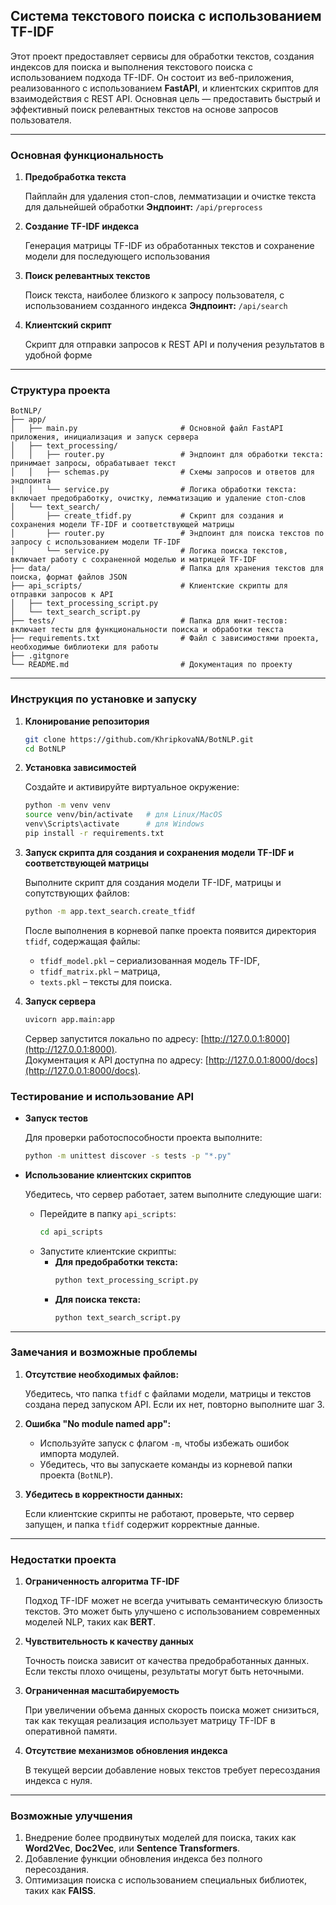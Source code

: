 ## Система текстового поиска с использованием TF-IDF

Этот проект предоставляет сервисы для обработки текстов, создания индексов для поиска и выполнения текстового поиска с использованием подхода TF-IDF. Он состоит из веб-приложения, реализованного с использованием **FastAPI**, и клиентских скриптов для взаимодействия с REST API. Основная цель — предоставить быстрый и эффективный поиск релевантных текстов на основе запросов пользователя.

---

### Основная функциональность

1. **Предобработка текста**

   Пайплайн для удаления стоп-слов, лемматизации и очистке текста для дальнейшей обработки
   **Эндпоинт:** `/api/preprocess`

2. **Создание TF-IDF индекса**

   Генерация матрицы TF-IDF из обработанных текстов и сохранение модели для последующего использования

3. **Поиск релевантных текстов**

   Поиск текста, наиболее близкого к запросу пользователя, с использованием созданного индекса
   **Эндпоинт:** `/api/search`

4. **Клиентский скрипт**

   Скрипт для отправки запросов к REST API и получения результатов в удобной форме

---

### Структура проекта

```
BotNLP/
├── app/
│   ├── main.py                       # Основной файл FastAPI приложения, инициализация и запуск сервера
│   ├── text_processing/          
│   │   ├── router.py                 # Эндпоинт для обработки текста: принимает запросы, обрабатывает текст
│   │   ├── schemas.py                # Схемы запросов и ответов для эндпоинта
│   │   └── service.py                # Логика обработки текста: включает предобработку, очистку, лемматизацию и удаление стоп-слов
│   └── text_search/              
│       ├── create_tfidf.py           # Скрипт для создания и сохранения модели TF-IDF и соответствующей матрицы
│       ├── router.py                 # Эндпоинт для поиска текстов по запросу с использованием модели TF-IDF
│       └── service.py                # Логика поиска текстов, включает работу с сохраненной моделью и матрицей TF-IDF
├── data/                             # Папка для хранения текстов для поиска, формат файлов JSON
├── api_scripts/                      # Клиентские скрипты для отправки запросов к API
│   ├── text_processing_script.py
│   └── text_search_script.py
├── tests/                            # Папка для юнит-тестов: включает тесты для функциональности поиска и обработки текста
├── requirements.txt                  # Файл с зависимостями проекта, необходимые библиотеки для работы
├── .gitgnore
└── README.md                         # Документация по проекту
```

---

### Инструкция по установке и запуску

1. **Клонирование репозитория**  
   ```bash
   git clone https://github.com/KhripkovaNA/BotNLP.git
   cd BotNLP
   ```

2. **Установка зависимостей**

   Создайте и активируйте виртуальное окружение:  
   ```bash
   python -m venv venv
   source venv/bin/activate   # для Linux/MacOS
   venv\Scripts\activate      # для Windows
   pip install -r requirements.txt
   ```
   
3. **Запуск скрипта для создания и сохранения модели TF-IDF и соответствующей матрицы**

   Выполните скрипт для создания модели TF-IDF, матрицы и сопутствующих файлов:
   ```bash
   python -m app.text_search.create_tfidf
   ```
   После выполнения в корневой папке проекта появится директория `tfidf`, содержащая файлы:  
   - `tfidf_model.pkl` – сериализованная модель TF-IDF,  
   - `tfidf_matrix.pkl` – матрица,  
   - `texts.pkl` – тексты для поиска.

4. **Запуск сервера**

   ```bash
   uvicorn app.main:app
   ```
   Сервер запустится локально по адресу: [http://127.0.0.1:8000](http://127.0.0.1:8000).  
   Документация к API доступна по адресу: [http://127.0.0.1:8000/docs](http://127.0.0.1:8000/docs).

### Тестирование и использование API

- **Запуск тестов**

   Для проверки работоспособности проекта выполните:
   ```bash
   python -m unittest discover -s tests -p "*.py"
   ```
  
- **Использование клиентских скриптов**

   Убедитесь, что сервер работает, затем выполните следующие шаги:
  - Перейдите в папку `api_scripts`:  
    ```bash
    cd api_scripts
    ```
  - Запустите клиентские скрипты:  
    - **Для предобработки текста:**  
      ```bash
      python text_processing_script.py
      ```
    - **Для поиска текста:**  
      ```bash
      python text_search_script.py
      ```

---

### **Замечания и возможные проблемы**

1. **Отсутствие необходимых файлов:**

   Убедитесь, что папка `tfidf` с файлами модели, матрицы и текстов создана перед запуском API. Если их нет, повторно выполните шаг 3.

2. **Ошибка "No module named app":**

   - Используйте запуск с флагом `-m`, чтобы избежать ошибок импорта модулей.  
   - Убедитесь, что вы запускаете команды из корневой папки проекта (`BotNLP`).

3. **Убедитесь в корректности данных:**

   Если клиентские скрипты не работают, проверьте, что сервер запущен, и папка `tfidf` содержит корректные данные.  

---

### Недостатки проекта

1. **Ограниченность алгоритма TF-IDF**

   Подход TF-IDF может не всегда учитывать семантическую близость текстов. Это может быть улучшено с использованием современных моделей NLP, таких как **BERT**.

2. **Чувствительность к качеству данных**

   Точность поиска зависит от качества предобработанных данных. Если тексты плохо очищены, результаты могут быть неточными.

3. **Ограниченная масштабируемость**

   При увеличении объема данных скорость поиска может снизиться, так как текущая реализация использует матрицу TF-IDF в оперативной памяти. 

4. **Отсутствие механизмов обновления индекса**

   В текущей версии добавление новых текстов требует пересоздания индекса с нуля.

---

### **Возможные улучшения**

1. Внедрение более продвинутых моделей для поиска, таких как **Word2Vec**, **Doc2Vec**, или **Sentence Transformers**.
2. Добавление функции обновления индекса без полного пересоздания.
3. Оптимизация поиска с использованием специальных библиотек, таких как **FAISS**.
